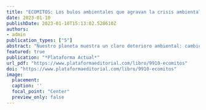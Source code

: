 ```yaml
---
title: "ECOMITOS: Los bulos ambientales que agravan la crisis ambiental global"
date: 2023-01-10
publishDate: 2023-01-10T15:13:02.528610Z
authors: 
- admin
publication_types: ["5"]
abstract: "Nuestro planeta muestra un claro deterioro ambiental: cambio climático, crisis energética, agotamiento del modelo de consumo… Uno de los primeros pasos que debemos dar para revertir esta situación es reconocer y evitar las ecomentiras o ecomitos: las falsas creencias medioambientales que están instaladas en el imaginario popular como la efectividad de las cuotas en las emisiones de CO2, la exaltación de fuentes de energía alternativas que quizá no son todo lo beneficiosas que parecen o un amplio abanico de medidas que tiene más sustento político que científico."
featured: true
publication: "*Plataforma Actual*"
url_pdf: "https://www.plataformaeditorial.com/libro/9910-ecomitos"
doi: "https://www.plataformaeditorial.com/libro/9910-ecomitos"
image:
  placement: 
  caption: ''
  focal_point: "Center"
  preview_only: false
---
```

